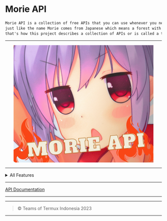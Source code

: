 # Morie API

```txt
Morie API is a collection of free APIs that you can use whenever you need,
just like the name Morie comes from Japanese which means a forest with many trees, 
that's how this project describes a collection of APIs or is called a tree.
```

____

<div align="center">
    <img src="/icon.png" alt="icon" width="450px">
</div>

____

<details>
  <summary>All Features</summary>
  
  <pre>
  + FACEBOOK DOWNLOADER API
  + YOUTEBE DOWNLOADER API
  + TIKTOK DOWNLOADER API
  + BMKG  API INDONESIA
  + OTAKUDESU API
  + NEWS ANIME  API  [kaorinusantara]
  + GMAIL API
  + GET IP ADDRESS API 
  + INSTAGRAM API

  </pre>

</details>

_____

[API Documentation](Documentation.md)

_____


____

> © Teams of Termux Indonesia 2023
____

